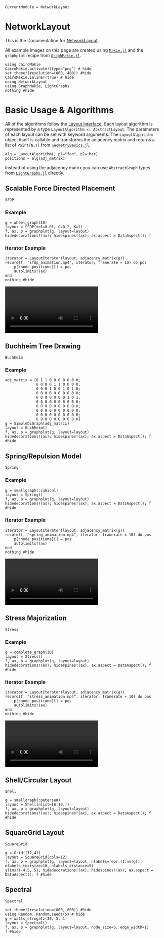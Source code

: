 ```@meta
CurrentModule = NetworkLayout
```

# NetworkLayout
This is the Documentation for [NetworkLayout](https://github.com/JuliaGraphs/NetworkLayout.jl).

All example images on this page are created using [`Makie.jl`](https://github.com/JuliaPlots/Makie.jl) and the `graphplot` recipe from [`GraphMakie.jl`](https://github.com/JuliaPlots/GraphMakie.jl).

```@example layouts
using CairoMakie
CairoMakie.activate!(type="png") # hide
set_theme!(resolution=(800, 400)) #hide
CairoMakie.inline!(true) # hide
using NetworkLayout
using GraphMakie, LightGraphs
nothing #hide
```

# Basic Usage & Algorithms
All of the algorithms follow the [Layout Interface](@ref). Each layout algorithm
is represented by a type `LayoutAlgorithm <: AbstractLayout`. The parameters of each
layout can be set with keyword arguments. The `LayoutAlgorithm` object itself is
callable and transforms the adjacency matrix and returns a list of `Point{N,T}` from [`GeometryBasics.jl`](https://github.com/JuliaGeometry/GeometryBasics.jl).

```
alg = LayoutAlgorithm(; p1="foo", p2=:bar)
positions = alg(adj_matrix)
```
Instead of using the adjacency matrix you can use `AbstractGraph` types from [`LightGraphs.jl`](https://github.com/JuliaGraphs/LightGraphs.jl) directly.

## Scalable Force Directed Placement
```@docs
SFDP
```
### Example
```@example layouts
g = wheel_graph(10)
layout = SFDP(tol=0.01, C=0.2, K=1)
f, ax, p = graphplot(g, layout=layout)
hidedecorations!(ax); hidespines!(ax); ax.aspect = DataAspect(); f
```

### Iterator Example
```@example layouts
iterator = LayoutIterator(layout, adjacency_matrix(g))
record(f, "sfdp_animation.mp4", iterator; framerate = 10) do pos
    p[:node_positions][] = pos
    autolimits!(ax)
end
nothing #hide
```
![sfdp animation](sfdp_animation.mp4)

## Buchheim Tree Drawing
```@docs
Buchheim
```
### Example
```@example layouts
adj_matrix = [0 1 1 0 0 0 0 0 0 0;
              0 0 0 0 1 1 0 0 0 0;
              0 0 0 1 0 0 1 0 1 0;
              0 0 0 0 0 0 0 0 0 0;
              0 0 0 0 0 0 0 1 0 1;
              0 0 0 0 0 0 0 0 0 0;
              0 0 0 0 0 0 0 0 0 0;
              0 0 0 0 0 0 0 0 0 0;
              0 0 0 0 0 0 0 0 0 0;
              0 0 0 0 0 0 0 0 0 0]
g = SimpleDiGraph(adj_matrix)
layout = Buchheim()
f, ax, p = graphplot(g, layout=layout)
hidedecorations!(ax); hidespines!(ax); ax.aspect = DataAspect(); f #hide
```

## Spring/Repulsion Model
```@docs
Spring
```
### Example
```@example layouts
g = smallgraph(:cubical)
layout = Spring()
f, ax, p = graphplot(g, layout=layout)
hidedecorations!(ax); hidespines!(ax); ax.aspect = DataAspect(); f #hide
```
### Iterator Example
```@example layouts
iterator = LayoutIterator(layout, adjacency_matrix(g))
record(f, "spring_animation.mp4", iterator; framerate = 10) do pos
    p[:node_positions][] = pos
    autolimits!(ax)
end
nothing #hide
```
![spring animation](spring_animation.mp4)

## Stress Majorization
```@docs
Stress
```
### Example
```@example layouts
g = complete_graph(10)
layout = Stress()
f, ax, p = graphplot(g, layout=layout)
hidedecorations!(ax); hidespines!(ax); ax.aspect = DataAspect(); f #hide
```

### Iterator Example
```@example layouts
iterator = LayoutIterator(layout, adjacency_matrix(g))
record(f, "stress_animation.mp4", iterator; framerate = 10) do pos
    p[:node_positions][] = pos
    autolimits!(ax)
end
nothing #hide
```
![stress animation](stress_animation.mp4)

##  Shell/Circular Layout
```@docs
Shell
```
```@example layouts
g = smallgraph(:petersen)
layout = Shell(nlist=[6:10,])
f, ax, p = graphplot(g, layout=layout)
hidedecorations!(ax); hidespines!(ax); ax.aspect = DataAspect(); f #hide
```

## SquareGrid Layout
```@docs
SquareGrid
```
```@example layouts
g = Grid((12,4))
layout = SquareGrid(cols=12)
f, ax, p = graphplot(g, layout=layout, nlabels=repr.(1:nv(g)), nlabels_textsize=10, nlabels_distance=5)
ylims!(-4.5,.5); hidedecorations!(ax); hidespines!(ax); ax.aspect = DataAspect(); f #hide
```

## Spectral
```@docs
Spectral
```
```@example layouts
set_theme!(resolution=(800, 800)) #hide
using Random; Random.seed!(5) # hide
g = watts_strogatz(30, 5, 1)
layout = Spectral()
f, ax, p = graphplot(g, layout=layout, node_size=5, edge_width=1)
f #hide
```

